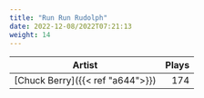 ```yaml
---
title: "Run Run Rudolph"
date: 2022-12-08/2022T07:21:13
weight: 14
---
```




 Artist | Plays 
----- | -----:
[Chuck Berry]({{< ref "a644">}}) | 174
